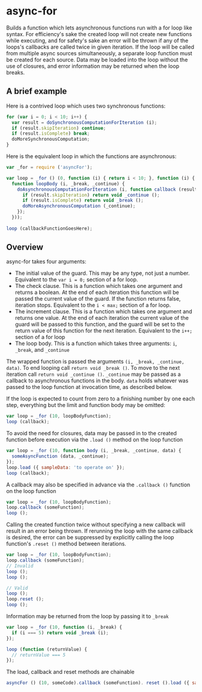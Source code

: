 # async-for
Builds a function which lets asynchronous functions run with a for loop like syntax. For efficiency's sake the created loop will not create new functions while executing, and for safety's sake an error will be thrown if any of the loops's callbacks are called twice in given iteration. If the loop will be called from multiple async sources simultaneously, a separate loop function must be created for each source. Data may be loaded into the loop without the use of closures, and error information may be returned when the loop breaks.

## A brief example
Here is a contrived loop which uses two synchronous functions:
```javascript
for (var i = 0; i < 10; i++) { 
  var result = doSynchronousComputationForIteration (i);
  if (result.skipIteration) continue;
  if (result.isComplete) break;
  doMoreSynchronousComputation;
}
```

Here is the equivalent loop in which the functions are asynchronous:
```javascript
var _for = require ('asyncFor');

var loop = _for () (0, function (i) { return i < 10; }, function (i) { return i + 1; },
  function loopBody (i, _break, _continue) {
    doAsynchronousComputationForIteration (i, function callback (result) {
      if (result.skipIteration) return void _continue ();
      if (result.isComplete) return void _break ();
      doMoreAsynchronousComputation (_continue);
    });
  }));
  
loop (callbackFunctionGoesHere);
```

## Overview
async-for takes four arguments:
* The initial value of the guard. This may be any type, not just a number. Equivalent to the `var i = 0;` section of a for loop.
* The check clause. This is a function which takes one argument and returns a boolean. At the end of each iteration this function will be passed the current value of the guard. If the function returns false, iteration stops. Equivalent to the `i < max;` section of a for loop.
* The increment clause. This is a function which takes one argument and returns one value. At the end of each iteration the current value of the guard will be passed to this function, and the guard will be set to the return value of this function for the next iteration. Equivalent to the `i++;` section of a for loop
* The loop body. This is a function which takes three arguments: `i`, `_break`, and `_continue`

The wrapped function is passed the arguments `(i, _break, _continue, data)`. To end looping call `return void _break ()`. To move to the next iteration call `return void _continue ()`. `_continue` may be passed as a callback to asynchronous functions in the body. `data` holds whatever was passed to the loop function at invocation time, as described below.

If the loop is expected to count from zero to a finishing number by one each step, everything but the limit and function body may be omitted:
```javascript
var loop = _for (10, loopBodyFunction);
loop (callback);
```

To avoid the need for closures, data may be passed in to the created function before execution via the `.load ()` method on the loop function
```javascript
var loop = _for (10, function body (i, _break, _continue, data) {
  someAsyncFunction (data, _continue);
});
loop.load ({ sampleData: 'to operate on' });
loop (callback);
```

A callback may also be specified in advance via the `.callback ()` function on the loop function
```javascript
var loop = _for (10, loopBodyFunction);
loop.callback (someFunction);
loop ();
```

Calling the created function twice without specifying a new callback will result in an error being thrown. If rerunning the loop with the same callback is desired, the error can be suppressed by explicitly calling the loop function's `.reset ()` method between iterations.
```javascript
var loop = _for (10, loopBodyFunction);
loop.callback (someFunction);
// Invalid
loop ();
loop ();

// Valid
loop ();
loop.reset ();
loop ();
```


Information may be returned from the loop by passing it to `_break`
```javascript
var loop = _for (10, function (i, _break) {
  if (i === 5) return void _break (i);
});

loop (function (returnValue) {
  // returnValue === 5
});
```

The load, callback and reset methods are chainable
```javascript
asyncFor () (10, someCode).callback (someFunction). reset ().load ({ sample: 'data' })();
```


